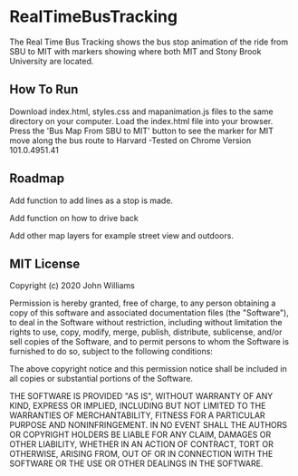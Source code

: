 # RealTimeBusTracking

The Real Time Bus Tracking shows the bus stop animation of the ride from SBU to MIT with markers showing where both MIT and Stony Brook University are located.

## How To Run

Download index.html, styles.css and mapanimation.js files to the same directory on your computer. Load the index.html file into your browser. Press the 'Bus Map From SBU to MIT' button to see the marker for MIT move along the bus route to Harvard -Tested on Chrome Version 101.0.4951.41

## Roadmap

Add function to add lines as a stop is made.

Add function on how to drive back

Add other map layers for example street view and outdoors.

## MIT License

Copyright (c) 2020 John Williams

Permission is hereby granted, free of charge, to any person obtaining a copy of this software and associated documentation files (the "Software"), to deal in the Software without restriction, including without limitation the rights to use, copy, modify, merge, publish, distribute, sublicense, and/or sell copies of the Software, and to permit persons to whom the Software is furnished to do so, subject to the following conditions:

The above copyright notice and this permission notice shall be included in all copies or substantial portions of the Software.

THE SOFTWARE IS PROVIDED "AS IS", WITHOUT WARRANTY OF ANY KIND, EXPRESS OR IMPLIED, INCLUDING BUT NOT LIMITED TO THE WARRANTIES OF MERCHANTABILITY, FITNESS FOR A PARTICULAR PURPOSE AND NONINFRINGEMENT. IN NO EVENT SHALL THE AUTHORS OR COPYRIGHT HOLDERS BE LIABLE FOR ANY CLAIM, DAMAGES OR OTHER LIABILITY, WHETHER IN AN ACTION OF CONTRACT, TORT OR OTHERWISE, ARISING FROM, OUT OF OR IN CONNECTION WITH THE SOFTWARE OR THE USE OR OTHER DEALINGS IN THE SOFTWARE.
